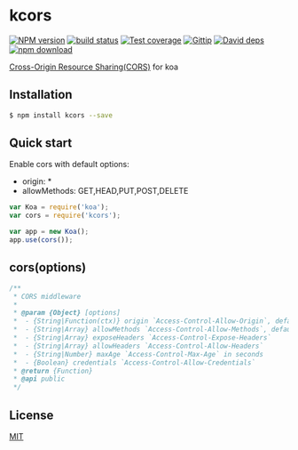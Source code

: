 kcors
=======

[![NPM version][npm-image]][npm-url]
[![build status][travis-image]][travis-url]
[![Test coverage][coveralls-image]][coveralls-url]
[![Gittip][gittip-image]][gittip-url]
[![David deps][david-image]][david-url]
[![npm download][download-image]][download-url]

[npm-image]: https://img.shields.io/npm/v/kcors.svg?style=flat-square
[npm-url]: https://npmjs.org/package/kcors
[travis-image]: https://img.shields.io/travis/koajs/cors.svg?style=flat-square
[travis-url]: https://travis-ci.org/koajs/cors
[coveralls-image]: https://img.shields.io/coveralls/koajs/cors.svg?style=flat-square
[coveralls-url]: https://coveralls.io/r/koajs/cors?branch=master
[gittip-image]: https://img.shields.io/gittip/fengmk2.svg?style=flat-square
[gittip-url]: https://www.gittip.com/fengmk2/
[david-image]: https://img.shields.io/david/koajs/cors.svg?style=flat-square
[david-url]: https://david-dm.org/koajs/cors
[download-image]: https://img.shields.io/npm/dm/kcors.svg?style=flat-square
[download-url]: https://npmjs.org/package/kcors

[Cross-Origin Resource Sharing(CORS)](https://developer.mozilla.org/en/docs/Web/HTTP/Access_control_CORS) for koa

## Installation

```bash
$ npm install kcors --save
```

## Quick start

Enable cors with default options:

- origin: *
- allowMethods: GET,HEAD,PUT,POST,DELETE

```js
var Koa = require('koa');
var cors = require('kcors');

var app = new Koa();
app.use(cors());
```

## cors(options)

```js
/**
 * CORS middleware
 *
 * @param {Object} [options]
 *  - {String|Function(ctx)} origin `Access-Control-Allow-Origin`, default is '*'
 *  - {String|Array} allowMethods `Access-Control-Allow-Methods`, default is 'GET,HEAD,PUT,POST,DELETE'
 *  - {String|Array} exposeHeaders `Access-Control-Expose-Headers`
 *  - {String|Array} allowHeaders `Access-Control-Allow-Headers`
 *  - {String|Number} maxAge `Access-Control-Max-Age` in seconds
 *  - {Boolean} credentials `Access-Control-Allow-Credentials`
 * @return {Function}
 * @api public
 */
```

## License

[MIT](./LICENSE)
